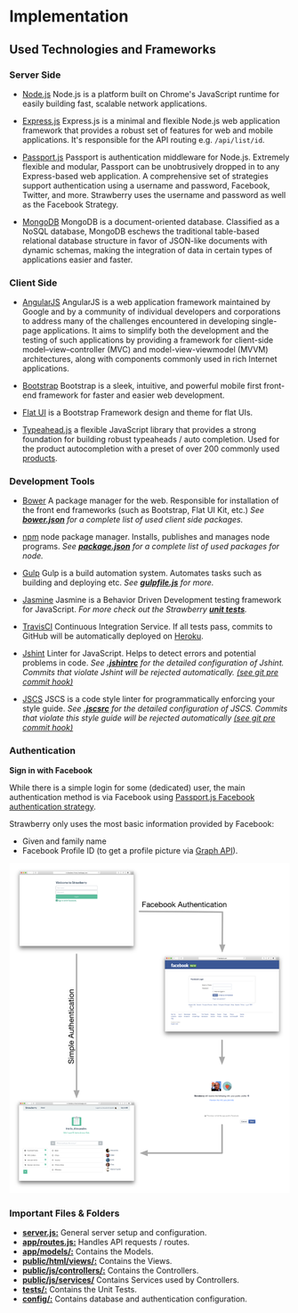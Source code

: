 
# Implementation

## Used Technologies and Frameworks

### Server Side

- [Node.js](https://nodejs.org/) Node.js is a platform built on Chrome's JavaScript runtime for easily building fast, scalable network applications.

- [Express.js](expressjs.com) Express.js is a minimal and flexible Node.js web application framework that provides a robust set of features for web and mobile applications. It's responsible for the API routing e.g. `/api/list/id`.

- [Passport.js](passportjs.org) Passport is authentication middleware for Node.js. Extremely flexible and modular, Passport can be unobtrusively dropped in to any Express-based web application. A comprehensive set of strategies support authentication using a username and password, Facebook, Twitter, and more. Strawberry uses the username and password as well as the Facebook Strategy.

- [MongoDB](mongodb.org) MongoDB is a document-oriented database. Classified as a NoSQL database, MongoDB eschews the traditional table-based relational database structure in favor of JSON-like documents with dynamic schemas, making the integration of data in certain types of applications easier and faster. 

### Client Side

- [AngularJS](angularjs.org) AngularJS is a web application framework maintained by Google and by a community of individual developers and corporations to address many of the challenges encountered in developing single-page applications. It aims to simplify both the development and the testing of such applications by providing a framework for client-side model–view–controller (MVC) and model-view-viewmodel (MVVM) architectures, along with components commonly used in rich Internet applications.

- [Bootstrap](http://getbootstrap.com/) Bootstrap is a sleek, intuitive, and powerful mobile first front-end framework for faster and easier web development.

- [Flat UI](https://designmodo.github.io/Flat-UI/) is a Bootstrap Framework design and theme for flat UIs.

- [Typeahead.js](https://twitter.github.io/typeahead.js/) a flexible JavaScript library that provides a strong foundation for building robust typeaheads / auto completion. Used for the product autocompletion with a preset of over 200 commonly used [products](https://github.com/livioso/strawberry/blob/master/app/data/presets.js).

### Development Tools

- [Bower](http://bower.io/) A package manager for the web. Responsible for installation of the front end frameworks (such as Bootstrap, Flat UI Kit, etc.) *See [**bower.json**](https://github.com/livioso/strawberry/blob/master/bower.json) for a complete list of used client side packages.*

- [npm](npmjs.com) node package manager. Installs, publishes and manages node programs. *See [**package.json**](https://github.com/livioso/strawberry/blob/master/package.json) for a complete list of used packages for node.*

- [Gulp](http://gulpjs.com) Gulp is a build automation system. Automates tasks such as building and deploying etc. *See [**gulpfile.js**](https://github.com/livioso/strawberry/blob/master/gulpfile.js) for more.*

- [Jasmine](https://github.com/jasmine/jasmine) Jasmine is a Behavior Driven Development testing framework for JavaScript. *For more check out the Strawberry [**unit tests**](https://github.com/livioso/strawberry/tree/master/tests).*

- [TravisCI](https://travis-ci.org/livioso/strawberry) Continuous Integration Service. If all tests pass, commits to GitHub will be automatically deployed on [Heroku](https://heroku.com/).

- [Jshint](http://jshint.com/) Linter for JavaScript. Helps to detect errors and potential problems in code. *See [**.jshintrc**](https://github.com/livioso/strawberry/blob/master/.jshintrc) for the detailed configuration of Jshint. Commits that violate Jshint will be rejected automatically. [(see git pre commit hook)](https://git-scm.com/book/en/v2/Customizing-Git-Git-Hooks)*

- [JSCS](http://jscs.info/) JSCS is a code style linter for programmatically enforcing your style guide. *See [**.jscsrc**](https://github.com/livioso/strawberry/blob/master/.jscsrc) for the detailed configuration of JSCS. Commits that violate this style guide will be rejected automatically [(see git pre commit hook)](https://git-scm.com/book/en/v2/Customizing-Git-Git-Hooks)*


### Authentication 

**Sign in with Facebook**

While there is a simple login for some (dedicated) user, the main authentication method is via Facebook using [Passport.js Facebook authentication strategy](https://github.com/jaredhanson/passport-facebook).

Strawberry only uses the most basic information provided by Facebook:

- Given and family name
- Facebook Profile ID (to get a profile picture via [Graph API](https://developers.facebook.com/docs/graph-api/reference/user/picture/)).

![Auth](figures/final/Authentification.png)

### Important Files & Folders

- **[server.js:](https://github.com/livioso/strawberry/blob/master/server.js)** General server setup and configuration.
- **[app/routes.js:](https://github.com/livioso/strawberry/blob/master/app/routes.js)** Handles API requests / routes.
- **[app/models/:](https://github.com/livioso/strawberry/tree/master/app/models)** Contains the Models.
- **[public/html/views/:](https://github.com/livioso/strawberry/tree/master/public/views)** Contains the Views.
- **[public/js/controllers/:](https://github.com/livioso/strawberry/tree/master/public/js/controllers)** Contains the Controllers.
- **[public/js/services/](https://github.com/livioso/strawberry/tree/master/public/js/services)** Contains Services used by Controllers.
- **[tests/:](https://github.com/livioso/strawberry/tree/master/tests)** Contains the Unit Tests.
- **[config/:](https://github.com/livioso/strawberry/tree/master/config)** Contains database and authentication configuration.

